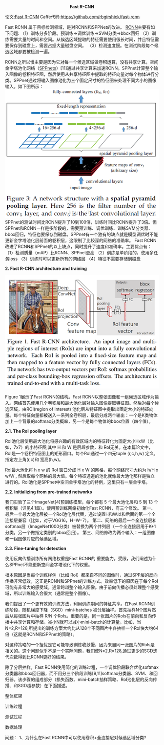 <center><b>Fast R-CNN</b></center>

论文:[Fast R-CNN](resource/FastRCNN/FastRCNN.pdf)
Caffe代码:https://github.com/rbgirshick/fast-rcnn

Fast RCNN 属于目标检测领域，是对RCNN和SPPNet的改进。
[RCNN](RCNN.md)主要有如下问题:
（1）训练分多阶段。预训练->调优训练->SVM分类->bbox回归
（2）训练需要大量的时间和空间。从候选区域提取的特征需要使用很长时间，并且特征需要保存到磁盘上，需要占据大量磁盘空间。
（3）检测速度慢。在测试阶段每个候选区域都要被检测一遍。


RCNN之所以慢主要是因为它对每一个候选区域做卷积运算，没有共享计算。空间金字塔池化网络（[SPPnets](SPPNet.md)）[11]通过共享计算来加速RCNN。SPPnet计算整个输入图像的卷积特征图，然后使用从共享特征图中提取的特征向量对每个物体进行分类。SPPnet通过将输入图像池化为三个固定尺寸的特征图来处理不同大小的图像输入。如下图所示：
![SPP](resource/FastRCNN/spp.dib)
SPPnet的测试时间比RCNN提升了10到100倍，训练时间比RCNN提升了3倍。但SPPnet和RCNN一样是多阶段的，需要预训练、调优训练、训练SVM分类器、bbox回归，特征也要保存到磁盘。SPPnet有一个独有的缺点就是模型调优时不能更新金字塔池化层前面的卷积层，这限制了比较深的网络的准确率。
Fast RCNN改进了RCNN和SPPnet的以上缺点，同时提升了速度和准确率。主要优点有：
（1）检测质量（mAP）比RCNN、SPPnet更高
（2）训练是单阶段的，使用多任务loss
（3）训练时可以更新所有的网络层
（4）特征不需要存储到磁盘

<span id="architecture">
<b>2. Fast R-CNN architecture and training</b>
</span>

![figure1](resource/FastRCNN/figure1.png)

Figure 1展示了Fast RCNN的结构。Fast RCNN以整张图像和一组候选区域作为输入。网络首先使用几个卷积层和最大池化层对输入图像提取特征图。然后对每个候选区域，由ROI(region of interest) 池化层从特征图中提取出固定大小的特征向量。每个特征向量都被送入一系列全卷积层，最后分成两个输出：一个是K类物体加上一个背景的softmax分类概率，另一个是每个物体的bbox位置（四个值）。

<span id="roi-pooling">
<b>2.1. The RoI pooling layer</b>
</span>

RoI池化层使用最大池化将感兴趣的有效区域内的特征转化为固定大小HxW（比如，7x7）的小特征图,其中 H 和 W 是层超参数，和 RoI无关。在本篇论文中，RoI是一个卷积特征图上的矩形窗口。每个RoI通过一个四元tuple (r,c,h,w) 定义，指定左上角(r,c)和 宽高(h,w)。

RoI最大池化将 h x w 的 RoI 窗口分成 H x W 的网格，每个网络尺寸大约为 h/H x w/W , 然后取每个网格的最大值。每个特征通道的池化就像最大池化那样是独立进行的。RoI池化是SPPnet中空间金字塔池化的特例，这里只有一层金字塔。


<span id="pre-train">
<b>2.2. Initializing from pre-trained networks</b>
</span>

我们实验了三个ImageNet[4]预训练模型，每个都有 5 个最大池化层和 5 到 13 个卷积层（详见4.1章）。使用预训练网络初始化Fast RCNN，有三个修改。
第一、最后一个最大池化层被一个RoI池化层代替，通过设置H和W以和后面的第一个全连接层兼容（比如，对于VGG16，H=W=7）。
第二、网络的最后一个全连接层和softmax层（ImageNet1000分类）被替换为两个并列层（一个全连接层用于K+1分类，另一个做指定类别的bbox回归）。
第三、网络修改为两个输入：一组图像和一组图像对应的候选区域。

<span id="fine-tuning">
<b>2.3. Fine-tuning for detection</b>
</span>

使用反向传播训练所有网络权重是Fast RCNN的 重要能力。受限，我们阐述为什么SPPnet不能更新空间金字塔池化下的权重。

根本原因是当每个训练样例（比如 RoI）都来自不同的图像时，通过SPP层的反向传播非常低效，这正是RCNN和SPPnet的训练方式。效率低下的原因在于每个RoI可能有非常大的感受域，通常跨越整个输入图像。由于前向传播必须处理整个感受域，所以训练输入会很大（通常是整个图像）。

我们提出了一个更有效的训练方法，利用训练期间的特征共享。在Fast RCNN训练阶段，随机梯度下降（SGD）mini-batches 被分层抽样。首先抽样N个图片然后从每张图片中抽样 R/N 个RoIs。重要的是，同一张图片的RoIs在前向和反向传播中共享计算和存储。减小N就可以减小mini-batch的计算量。比如，当N=2,R=128,所提出的训练方案大约比从128个不同图片中各抽样一个RoI快大约64倍（这就是RCNN和SPPnet的策略）。

对这种策略的一个担忧是它可能导致训练收敛慢，因为来自同一张图片的RoIs是相关的。这个问题似乎不是一个实际问题，我们使N=2,R=128,通过更少的SGD迭代次数得到比RCNN更好的结果。

除了分层抽样，Fast RCNN使用简化的训练过程，一个调优阶段联合优化softmax分类器和bbox回归器，而不用分三个阶段训练[9,11]softmax分类器、SVM、和回归器。该步骤的组成部分（损失函数、mini-batch抽样策略、RoI池化层的反向传播、和SGD超参数）在下面描述。



整体框架

训练过程

测试过程

数据处理



问题：
1、为什么在Fast RCNN中可以使用卷积+全连接层对候选区域分类?